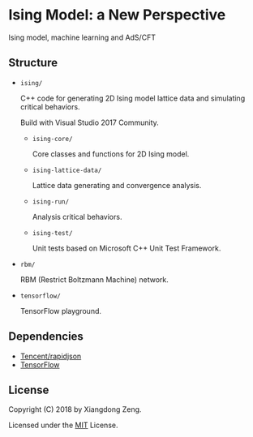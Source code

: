 # Ising Model: a New Perspective

Ising model, machine learning and AdS/CFT

## Structure

- `ising/`

    C++ code for generating 2D Ising model lattice data and simulating critical behaviors.

    Build with Visual Studio 2017 Community.

    - `ising-core/`

        Core classes and functions for 2D Ising model.

    - `ising-lattice-data/`

        Lattice data generating and convergence analysis.

    - `ising-run/`

        Analysis critical behaviors.

    - `ising-test/`

        Unit tests based on Microsoft C++ Unit Test Framework.

- `rbm/`

    RBM (Restrict Boltzmann Machine) network.

- `tensorflow/`

    TensorFlow playground.

## Dependencies

- [Tencent/rapidjson](https://github.com/Tencent/rapidjson)
- [TensorFlow](https://github.com/tensorFlow/tensorFlow)

## License

Copyright (C) 2018 by Xiangdong Zeng.

Licensed under the [MIT](LICENSE) License.
